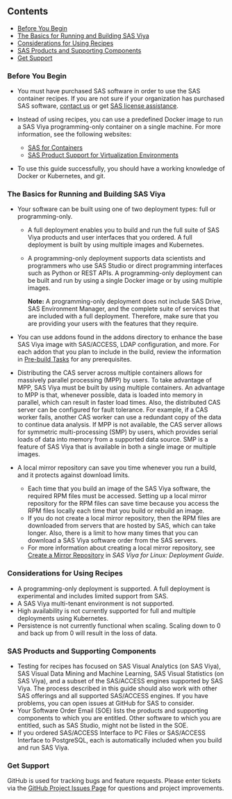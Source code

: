 ## Contents

- [Before You Begin](#before-you-begin)
- [The Basics for Running and Building SAS Viya](#the-basics-for-running-and-building-sas-viya)
- [Considerations for Using Recipes](#considerations-for-using-recipes)
- [SAS Products and Supporting Components](#sas-products-and-supporting-components)
- [Get Support](#get-support)

### Before You Begin

- You must have purchased SAS software in order to use the SAS container recipes. If you are not sure if your organization has purchased SAS software, [contact us](https://www.sas.com/en_us/software/how-to-buy.html) or get [SAS license assistance](https://support.sas.com/en/technical-support/license-assistance.html).

- Instead of using recipes, you can use a predefined Docker image to run a SAS Viya programming-only container on a single machine. For more information, see the following websites:

  - [SAS for Containers](http://support.sas.com/rnd/containers/)
  - [SAS Product Support for Virtualization Environments](https://support.sas.com/techsup/pcn/virtualization.html)

- To use this guide successfully, you should have a working knowledge of Docker or Kubernetes, and git.

### The Basics for Running and Building SAS Viya 

- Your software can be built using one of two deployment types: full or programming-only.

  - A full deployment enables you to build and run the full suite of SAS Viya products and user interfaces that you ordered. A full deployment is built by using multiple images and Kubernetes.

  - A programming-only deployment supports data scientists and programmers who use SAS Studio or direct programming interfaces such as Python or REST APIs. A programming-only deployment can be built and run by using a single Docker image or by using multiple images. 

    **Note:** A programming-only deployment does not include SAS Drive, SAS Environment Manager, and the complete suite of services that are included with a full deployment. Therefore, make sure that you are providing your users with the features that they require.

- You can use addons found in the addons directory to enhance the base SAS Viya image with SAS/ACCESS, LDAP configuration, and more. For each addon that you plan to include in the build, review the information in [Pre-build Tasks](Pre-build-Tasks) for any prerequisites.

- Distributing the CAS server across multiple containers allows for massively parallel processing (MPP) by users. To take advantage of MPP, SAS Viya must be built by using multiple containers. An advantage to MPP is that, whenever possible, data is loaded into memory in parallel, which can result in faster load times. Also, the distributed CAS server can be configured for fault tolerance. For example, if a CAS worker fails, another CAS worker can use a redundant copy of the data to continue data analysis. If MPP is not available, the CAS server allows for symmetric multi-processing (SMP) by users, which provides serial loads of data into memory from a supported data source. SMP is a feature of SAS Viya that is available in both a single image or multiple images. 

- A local mirror repository can save you time whenever you run a build, and it protects against download limits.

  - Each time that you build an image of the SAS Viya software, the required RPM files must be accessed. Setting up a local mirror repository for the RPM files can save time because you access the RPM files locally each time that you build or rebuild an image.
  -  If you do not create a local mirror repository, then the RPM files are downloaded from servers that are hosted by SAS, which can take longer. Also, there is a limit to how many times that you can download a SAS Viya software order from the SAS servers.
  - For more information about creating a local mirror repository, see [Create a Mirror Repository](https://go.documentation.sas.com/?docsetId=dplyml0phy0lax&amp;docsetTarget=p1ilrw734naazfn119i2rqik91r0.htm&amp;docsetVersion=3.4) in _SAS Viya for Linux: Deployment Guide_.

### Considerations for Using Recipes
  
  - A programming-only deployment is supported. A full deployment is experimental and includes limited support from SAS.
  - A SAS Viya multi-tenant environment is not supported.
  - High availability is not currently supported for full and multiple deployments using Kubernetes.
  - Persistence is not currently functional when scaling. Scaling down to 0 and back up from 0 will result in the loss of data.

### SAS Products and Supporting Components

- Testing for recipes has focused on SAS Visual Analytics (on SAS Viya), SAS Visual Data Mining and Machine Learning, SAS Visual Statistics (on SAS Viya), and a subset of the SAS/ACCESS engines supported by SAS Viya. The process described in this guide should also work with other SAS offerings and all supported SAS/ACCESS engines. If you have problems, you can open issues at GitHub for SAS to consider.
- Your Software Order Email (SOE) lists the products and supporting components to which you are entitled. Other software to which you are entitled, such as SAS Studio, might not be listed in the SOE.
- If you ordered SAS/ACCESS Interface to PC Files or SAS/ACCESS Interface to PostgreSQL, each is automatically included when you build and run SAS Viya. 

### Get Support

GitHub is used for tracking bugs and feature requests. Please enter tickets via the [GitHub Project Issues Page](https://github.com/sassoftware/sas-container-recipes/issues) for questions and project improvements.
